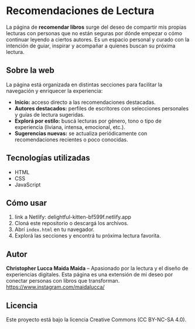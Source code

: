 # Recomendaciones de Lectura

La página de **recomendar libros** surge del deseo de compartir mis propias lecturas con personas que no están seguras por dónde empezar o cómo continuar leyendo a ciertos autores. Es un espacio personal y curado con la intención de guiar, inspirar y acompañar a quienes buscan su próxima lectura.

## Sobre la web

La página está organizada en distintas secciones para facilitar la navegación y enriquecer la experiencia:

- **Inicio:** acceso directo a las recomendaciones destacadas.
- **Autores destacados:** perfiles de escritores con selecciones personales y guías de lectura sugeridas.
- **Explorá por estilo:** buscá lecturas por género, tono o tipo de experiencia (liviana, intensa, emocional, etc.).
- **Sugerencias nuevas:** se actualiza periódicamente con recomendaciones recientes o poco conocidas.

## Tecnologías utilizadas

- HTML  
- CSS  
- JavaScript  

## Cómo usar

1. link a Netlify: delightful-kitten-bf599f.netlify.app
2. Cloná este repositorio o descargá los archivos.
3. Abrí `index.html` en tu navegador.
4. Explorá las secciones y encontrá tu próxima lectura favorita.

## Autor

**Christopher Lucca Maida Maida** – Apasionado por la lectura y el diseño de experiencias digitales. Esta página es una extensión de mi deseo por conectar personas con libros que transforman.
https://www.instagram.com/maidalucca/
## Licencia

Este proyecto está bajo la licencia Creative Commons (CC BY-NC-SA 4.0).

